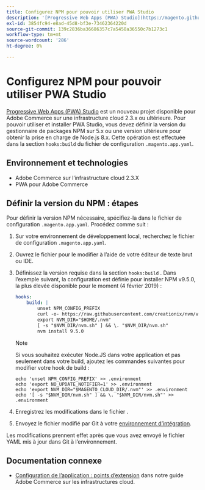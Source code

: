 ```yaml
---
title: Configurez NPM pour pouvoir utiliser PWA Studio
description: '[Progressive Web Apps (PWA) Studio](https://magento.github.io/pwa-studio/) est un nouveau projet disponible pour Adobe Commerce sur une infrastructure cloud 2.3.x ou ultérieure. Pour pouvoir utiliser et installer PWA Studio, vous devez définir la version du gestionnaire de packages NPM sur 5.x ou une version ultérieure pour obtenir la prise en charge de Node.js 8.x. Cette opération est effectuée dans la section « hooks:build » du fichier de configuration « .magento.app.yaml ».'
exl-id: 3854fc94-e8ad-45d8-bf3e-73462364220d
source-git-commit: 139c2836ba36686357c7a5458a36550c7b1273c1
workflow-type: tm+mt
source-wordcount: '286'
ht-degree: 0%

---
```


# Configurez NPM pour pouvoir utiliser PWA Studio

[Progressive Web Apps (PWA) Studio](https://magento.github.io/pwa-studio/) est un nouveau projet disponible pour Adobe Commerce sur une infrastructure cloud 2.3.x ou ultérieure. Pour pouvoir utiliser et installer PWA Studio, vous devez définir la version du gestionnaire de packages NPM sur 5.x ou une version ultérieure pour obtenir la prise en charge de Node.js 8.x. Cette opération est effectuée dans la section `hooks:build` du fichier de configuration `.magento.app.yaml`.

## Environnement et technologies

* Adobe Commerce sur l’infrastructure cloud 2.3.X
* PWA pour Adobe Commerce

## Définir la version du NPM : étapes

Pour définir la version NPM nécessaire, spécifiez-la dans le fichier de configuration `.magento.app.yaml`. Procédez comme suit :

1. Sur votre environnement de développement local, recherchez le fichier de configuration `.magento.app.yaml`.
1. Ouvrez le fichier pour le modifier à l’aide de votre éditeur de texte brut ou IDE.
1. Définissez la version requise dans la section `hooks:build` . Dans l’exemple suivant, la configuration est définie pour installer NPM v9.5.0, la plus élevée disponible pour le moment (4 février 2019) :

   ```yaml
   hooks:
       build: |
           unset NPM_CONFIG_PREFIX
           curl -o- https://raw.githubusercontent.com/creationix/nvm/v0.33.8/install.sh | bash
           export NVM_DIR="$HOME/.nvm"
           [ -s "$NVM_DIR/nvm.sh" ] && \. "$NVM_DIR/nvm.sh"
           nvm install 9.5.0
   ```

   >[!NOTE]
   >
   >Si vous souhaitez exécuter Node.JS dans votre application et pas seulement dans votre build, ajoutez les commandes suivantes pour modifier votre hook de build :
   > 
   > ```
   > echo 'unset NPM_CONFIG_PREFIX' >> .environment
   > echo 'export NO_UPDATE_NOTIFIER=1' >> .environment
   > echo 'export NVM_DIR="$MAGENTO_CLOUD_DIR/.nvm"' >> .environment
   > echo '[ -s "$NVM_DIR/nvm.sh" ] && \. "$NVM_DIR/nvm.sh"' >> .environment
   > ```

1. Enregistrez les modifications dans le fichier .
1. Envoyez le fichier modifié par Git à votre [environnement d’intégration](https://experienceleague.adobe.com/en/docs/experience-cloud-kcs/kbarticles/ka-27242).

Les modifications prennent effet après que vous avez envoyé le fichier YAML mis à jour dans Git à l’environnement.

## Documentation connexe

* [Configuration de l’application : points d’extension](https://experienceleague.adobe.com/docs/commerce-cloud-service/user-guide/configure/app/properties/hooks-property.html) dans notre guide Adobe Commerce sur les infrastructures cloud.
